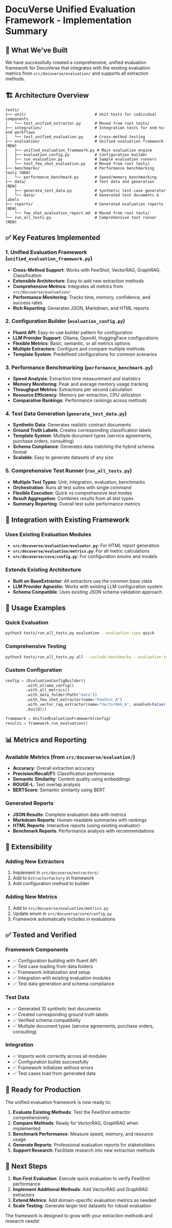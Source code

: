 # DocuVerse Unified Evaluation Framework - Implementation Summary

## 🎉 What We've Built

We have successfully created a comprehensive, unified evaluation framework for DocuVerse that integrates with the existing evaluation metrics from `src/docuverse/evaluation/` and supports all extraction methods.

## 🏗️ Architecture Overview

```
tests/
├── unit/                              # Unit tests for individual components
│   └── test_unified_extractor.py      # Moved from root tests/
├── integration/                       # Integration tests for end-to-end workflows
│   └── test_unified_evaluation.py     # Cross-method testing
├── evaluation/                        # Unified evaluation framework (NEW)
│   ├── unified_evaluation_framework.py # Main evaluation engine
│   ├── evaluation_config.py           # Configuration builder
│   ├── run_evaluation.py              # Sample evaluation runners
│   └── test_few_shot_evaluation.py    # Moved from root tests/
├── benchmarks/                        # Performance benchmarking tools (NEW)
│   └── performance_benchmark.py       # Speed/memory benchmarking
├── data/                              # Test data and generation (NEW)
│   ├── generate_test_data.py          # Synthetic test case generator
│   └── data/                          # Generated test documents & labels
├── reports/                           # Generated evaluation reports (NEW)
│   └── few_shot_evaluation_report.md  # Moved from root tests/
└── run_all_tests.py                   # Comprehensive test runner (NEW)
```

## ✅ Key Features Implemented

### 1. Unified Evaluation Framework (`unified_evaluation_framework.py`)
- **Cross-Method Support**: Works with FewShot, VectorRAG, GraphRAG, Classification
- **Extensible Architecture**: Easy to add new extraction methods
- **Comprehensive Metrics**: Integrates all metrics from `src/docuverse/evaluation/`
- **Performance Monitoring**: Tracks time, memory, confidence, and success rates
- **Rich Reporting**: Generates JSON, Markdown, and HTML reports

### 2. Configuration Builder (`evaluation_config.py`)
- **Fluent API**: Easy-to-use builder pattern for configuration
- **LLM Provider Support**: Ollama, OpenAI, HuggingFace configurations
- **Flexible Metrics**: Basic, semantic, or all metrics options
- **Multiple Extractors**: Configure and compare multiple methods
- **Template System**: Predefined configurations for common scenarios

### 3. Performance Benchmarking (`performance_benchmark.py`)
- **Speed Analysis**: Extraction time measurement and statistics
- **Memory Monitoring**: Peak and average memory usage tracking
- **Throughput Metrics**: Extractions per second calculation
- **Resource Efficiency**: Memory per extraction, CPU utilization
- **Comparative Rankings**: Performance rankings across methods

### 4. Test Data Generation (`generate_test_data.py`)
- **Synthetic Data**: Generates realistic contract documents
- **Ground Truth Labels**: Creates corresponding classification labels
- **Template System**: Multiple document types (service agreements, purchase orders, consulting)
- **Schema Compliance**: Generates data matching the hybrid schema format
- **Scalable**: Easy to generate datasets of any size

### 5. Comprehensive Test Runner (`run_all_tests.py`)
- **Multiple Test Types**: Unit, integration, evaluation, benchmarks
- **Orchestration**: Runs all test suites with single command
- **Flexible Execution**: Quick vs comprehensive test modes
- **Result Aggregation**: Combines results from all test types
- **Summary Reporting**: Overall test suite performance metrics

## 🎯 Integration with Existing Framework

### Uses Existing Evaluation Modules
- **`src/docuverse/evaluation/evaluator.py`**: For HTML report generation
- **`src/docuverse/evaluation/metrics.py`**: For all metric calculations
- **`src/docuverse/core/config.py`**: For configuration enums and models

### Extends Existing Architecture
- **Built on BaseExtractor**: All extractors use the common base class
- **LLM Provider Agnostic**: Works with existing LLM configuration system
- **Schema Compatible**: Uses existing JSON schema validation approach

## 🚀 Usage Examples

### Quick Evaluation
```bash
python3 tests/run_all_tests.py evaluation --evaluation-type quick
```

### Comprehensive Testing
```bash
python3 tests/run_all_tests.py all --include-benchmarks --evaluation-type comprehensive
```

### Custom Configuration
```python
config = (EvaluationConfigBuilder()
         .with_ollama_config()
         .with_all_metrics()
         .with_data_folder(Path("data"))
         .with_few_shot_extractor(name="FewShot_A")
         .with_vector_rag_extractor(name="VectorRAG_A", enabled=False)
         .build())

framework = UnifiedEvaluationFramework(config)
results = framework.run_evaluation()
```

## 📊 Metrics and Reporting

### Available Metrics (from `src/docuverse/evaluation/`)
- **Accuracy**: Overall extraction accuracy
- **Precision/Recall/F1**: Classification performance
- **Semantic Similarity**: Content quality using embeddings
- **ROUGE-L**: Text overlap analysis
- **BERTScore**: Semantic similarity using BERT

### Generated Reports
- **JSON Results**: Complete evaluation data with metrics
- **Markdown Reports**: Human-readable summaries with rankings
- **HTML Reports**: Interactive reports (using existing evaluator)
- **Benchmark Reports**: Performance analysis with recommendations

## 🔧 Extensibility

### Adding New Extractors
1. Implement in `src/docuverse/extractors/`
2. Add to `ExtractorFactory` in framework
3. Add configuration method to builder

### Adding New Metrics
1. Add to `src/docuverse/evaluation/metrics.py`
2. Update enum in `src/docuverse/core/config.py`
3. Framework automatically includes in evaluations

## ✅ Tested and Verified

### Framework Components
- ✅ Configuration building with fluent API
- ✅ Test case loading from data folders
- ✅ Framework initialization and setup
- ✅ Integration with existing evaluation modules
- ✅ Test data generation and schema compliance

### Test Data
- ✅ Generated 10 synthetic test documents
- ✅ Created corresponding ground truth labels
- ✅ Verified schema compatibility
- ✅ Multiple document types (service agreements, purchase orders, consulting)

### Integration
- ✅ Imports work correctly across all modules
- ✅ Configuration builds successfully
- ✅ Framework initializes without errors
- ✅ Test cases load from generated data

## 🎉 Ready for Production

The unified evaluation framework is now ready to:

1. **Evaluate Existing Methods**: Test the FewShot extractor comprehensively
2. **Compare Methods**: Ready for VectorRAG, GraphRAG when implemented
3. **Benchmark Performance**: Measure speed, memory, and resource usage
4. **Generate Reports**: Professional evaluation reports for stakeholders
5. **Support Research**: Facilitate research into new extraction methods

## 🔄 Next Steps

1. **Run First Evaluation**: Execute quick evaluation to verify FewShot performance
2. **Implement Additional Methods**: Add VectorRAG and GraphRAG extractors
3. **Extend Metrics**: Add domain-specific evaluation metrics as needed
4. **Scale Testing**: Generate larger test datasets for robust evaluation

The framework is designed to grow with your extraction methods and research needs!
